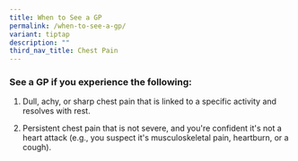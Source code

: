 ```yaml
---
title: When to See a GP
permalink: /when-to-see-a-gp/
variant: tiptap
description: ""
third_nav_title: Chest Pain
---
```

<h3><strong>See a GP if you experience the following:</strong></h3>
<ol data-tight="true" class="tight">
<li>
<p>Dull, achy, or sharp chest pain that is linked to a specific activity
and resolves with rest.</p>
</li>
<li>
<p>Persistent chest pain that is not severe, and you're confident it's not
a heart attack (e.g., you suspect it's musculoskeletal pain, heartburn,
or a cough).</p>
</li>
</ol>
<p></p>